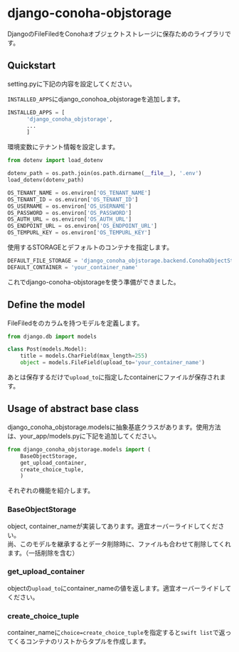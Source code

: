 # django-conoha-objstorage
DjangoのFileFiledをConohaオブジェクトストレージに保存ためのライブラリです。

## Quickstart
setting.pyに下記の内容を設定してください。

`INSTALLED_APPS`にdjango_conohoa_objstorageを追加します。
```python
INSTALLED_APPS = [
      'django_conoha_objstorage',
      ...
      ]
```

環境変数にテナント情報を設定します。
```python
from dotenv import load_dotenv

dotenv_path = os.path.join(os.path.dirname(__file__), '.env')
load_dotenv(dotenv_path)

OS_TENANT_NAME = os.environ['OS_TENANT_NAME']
OS_TENANT_ID = os.environ['OS_TENANT_ID']
OS_USERNAME = os.environ['OS_USERNAME']
OS_PASSWORD = os.environ['OS_PASSWORD']
OS_AUTH_URL = os.environ['OS_AUTH_URL']
OS_ENDPOINT_URL = os.environ['OS_ENDPOINT_URL']
OS_TEMPURL_KEY = os.environ['OS_TEMPURL_KEY']
```

使用するSTORAGEとデフォルトのコンテナを指定します。
```python
DEFAULT_FILE_STORAGE = 'django_conoha_objstorage.backend.ConohaObjectStorage'
DEFAULT_CONTAINER = 'your_container_name'
```
これでdjango-conoha-objstorageを使う準備ができました。

## Define the model
FileFiledをのカラムを持つモデルを定義します。
```python
from django.db import models

class Post(models.Model):
    title = models.CharField(max_length=255)
    object = models.FileField(upload_to='your_container_name')
```
あとは保存するだけで`upload_to`に指定したcontainerにファイルが保存されます。

## Usage of abstract base class
django_conoha_objstorage.modelsに抽象基底クラスがあります。使用方法は、your_app/models.pyに下記を追加してください。

```python
from django_conoha_objstorage.models import (
    BaseObjectStorage,
    get_upload_container,
    create_choice_tuple,
    )
```
それぞれの機能を紹介します。  
### BaseObjectStorage
object, container_nameが実装してあります。適宜オーバーライドしてください。  
尚、このモデルを継承するとデータ削除時に、ファイルも合わせて削除してくれます。（一括削除を含む）

### get_upload_container
objectの`upload_to`にcontainer_nameの値を返します。適宜オーバーライドしてください。

### create_choice_tuple
container_nameに`choice=create_choice_tuple`を指定すると`swift list`で返ってくるコンテナのリストからタプルを作成します。
